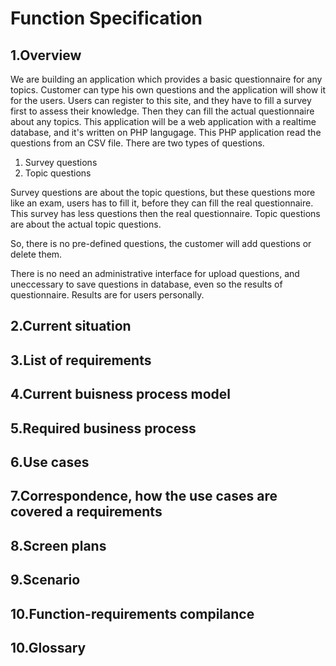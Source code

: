 # Function Specification

## 1.Overview

We are building an application which provides a basic questionnaire for any topics.
Customer can type his own questions and the application will show it for the users.
Users can register to this site, and they have to fill a survey first to assess their knowledge. Then
they can fill the actual questionnaire about any topics.
This application will be a web application with a realtime database, and it's written on PHP langugage.
This PHP application read the questions from an CSV file.
There are two types of questions.
1. Survey questions
2. Topic questions

Survey questions are about the topic questions, but these questions more like an exam, users has to fill it, before they
can fill the real questionnaire.
This survey has less questions then the real questionnaire.
Topic questions are about the actual topic questions.

So, there is no pre-defined questions, the customer will add questions or delete them.

There is no need an administrative interface for upload questions, and uneccessary to save questions in database, even so the results of questionnaire.
Results are for users personally.
## 2.Current situation

## 3.List of requirements

## 4.Current buisness process model

## 5.Required business process

## 6.Use cases

## 7.Correspondence, how the use cases are covered a requirements

## 8.Screen plans

## 9.Scenario

## 10.Function-requirements compilance

## 10.Glossary
